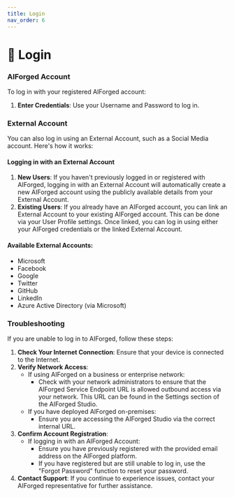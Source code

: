 ```yaml
---
title: Login
nav_order: 6
---
```


# 🔐 Login

### AIForged Account

To log in with your registered AIForged account:

1. **Enter Credentials**: Use your Username and Password to log in.

### External Account

You can also log in using an External Account, such as a Social Media account. Here's how it works:

#### Logging in with an External Account

1. **New Users**: If you haven't previously logged in or registered with AIForged, logging in with an External Account will automatically create a new AIForged account using the publicly available details from your External Account.
2. **Existing Users**: If you already have an AIForged account, you can link an External Account to your existing AIForged account. This can be done via your User Profile settings. Once linked, you can log in using either your AIForged credentials or the linked External Account.

#### Available External Accounts:

* Microsoft
* Facebook
* Google
* Twitter
* GitHub
* LinkedIn
* Azure Active Directory (via Microsoft)

### Troubleshooting

If you are unable to log in to AIForged, follow these steps:

1. **Check Your Internet Connection**: Ensure that your device is connected to the Internet.
2. **Verify Network Access**:
   * If using AIForged on a business or enterprise network:
     * Check with your network administrators to ensure that the AIForged Service Endpoint URL is allowed outbound access via your network. This URL can be found in the Settings section of the AIForged Studio.
   * If you have deployed AIForged on-premises:
     * Ensure you are accessing the AIForged Studio via the correct internal URL.
3. **Confirm Account Registration**:
   * If logging in with an AIForged Account:
     * Ensure you have previously registered with the provided email address on the AIForged platform.
     * If you have registered but are still unable to log in, use the "Forgot Password" function to reset your password.
4. **Contact Support**: If you continue to experience issues, contact your AIForged representative for further assistance.

